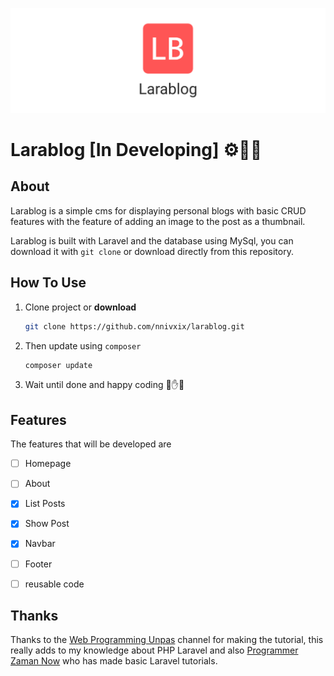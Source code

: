 ![larablog image](./public/img/larablog.jpg)


# Larablog [In Developing] ⚙🧰🦾

## About

Larablog is a simple cms for displaying personal blogs with basic CRUD features with the feature of adding an image to the post as a thumbnail.

Larablog is built with Laravel and the database using MySql, you can download it with `git clone` or download directly from this repository.

## How To Use

1. Clone project or **download**

   ```bash
   git clone https://github.com/nnivxix/larablog.git 
   ```

2. Then update using `composer`

   ```bash
   composer update
   ```

3. Wait until done and happy coding 🤟✋🤚


## Features

The features that will be developed are

- [ ] Homepage

- [ ] About
- [x] List Posts
- [x] Show Post
- [x]  Navbar
- [ ]   Footer
- [ ]    reusable code

## Thanks

Thanks to the [Web Programming Unpas](https://youtube.com/playlist?list=PLFIM0718LjIWiihbBIq-SWPU6b6x21Q_2) channel for making the tutorial, this really adds to my knowledge about PHP Laravel and also [Programmer Zaman Now](https://youtu.be/ClMX6TXvh_o) who has made basic Laravel tutorials.
